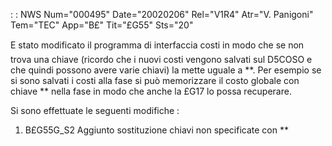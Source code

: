  :  : NWS Num="000495" Date="20020206" Rel="V1R4" Atr="V. Panigoni" Tem="TEC" App="B£" Tit="£G55" Sts="20"

E stato modificato il programma di interfaccia costi in modo che se non trova una chiave (ricordo
che i nuovi costi vengono salvati sul D5COSO e che quindi possono avere varie chiavi) la mette uguale a \*\*.
Per esempio se si sono salvati i costi alla fase si può memorizzare il costo globale con chiave \*\*
nella fase in modo che anche la £G17 lo possa recuperare.

Si sono effettuate le seguenti modifiche : 

1. B£G55G_S2
Aggiunto sostituzione chiavi non specificate con \*\*


